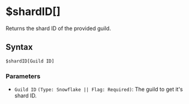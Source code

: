 # $shardID[]
Returns the shard ID of the provided guild.

## Syntax
```
$shardID[Guild ID]
```

### Parameters 
- `Guild ID` `(Type: Snowflake || Flag: Required)`: The guild to get it's shard ID.

